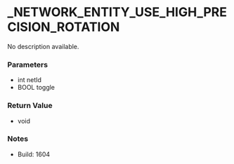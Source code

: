 # _NETWORK_ENTITY_USE_HIGH_PRECISION_ROTATION

No description available.

### Parameters
* int netId
* BOOL toggle

### Return Value
* void

### Notes
* Build: 1604

